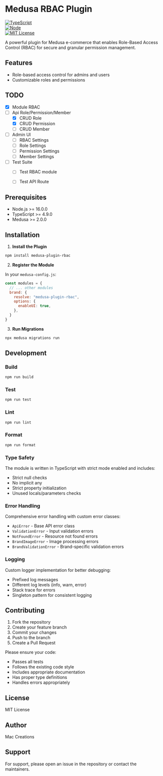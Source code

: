 # Medusa RBAC Plugin

[![TypeScript](https://img.shields.io/badge/TypeScript-5.0-blue.svg)](https://www.typescriptlang.org/)  
[![Node](https://img.shields.io/badge/Node->=16-green.svg)](https://nodejs.org/)  
[![MIT License](https://img.shields.io/badge/License-MIT-yellow.svg)](https://opensource.org/licenses/MIT)

A powerful plugin for Medusa e-commerce that enables Role-Based Access Control (RBAC) for secure and granular permission management.

## Features

- Role-based access control for admins and users  
- Customizable roles and permissions

## TODO
- [x] Module RBAC
- [ ] Api Role/Permission/Member
    - [x] CRUD Role
    - [x] CRUD Permission
    - [ ] CRUD Member
- [ ] Admin UI
    - [ ] RBAC Settings
    - [ ] Role Settings
    - [ ] Permission Settings
    - [ ] Member Settings
- [ ] Test Suite
    - [ ] Test RBAC module
    - [ ] Test API Route


## Prerequisites

- Node.js >= 16.0.0  
- TypeScript >= 4.9.0  
- Medusa >= 2.0.0  

## Installation

1. **Install the Plugin**

```bash
npm install medusa-plugin-rbac
```

2. **Register the Module**

In your `medusa-config.js`:

```javascript
const modules = {
  // ... other modules
  brand: {
    resolve: "medusa-plugin-rbac",
    options: {
      enableUI: true,
    },
  }
}
```

3. **Run Migrations**

```bash
npx medusa migrations run
```

## Development

### Build

```bash
npm run build
```

### Test

```bash
npm run test
```

### Lint

```bash
npm run lint
```

### Format

```bash
npm run format
```

### Type Safety

The module is written in TypeScript with strict mode enabled and includes:

- Strict null checks
- No implicit any
- Strict property initialization
- Unused locals/parameters checks

### Error Handling

Comprehensive error handling with custom error classes:

- `ApiError` - Base API error class
- `ValidationError` - Input validation errors
- `NotFoundError` - Resource not found errors
- `BrandImageError` - Image processing errors
- `BrandValidationError` - Brand-specific validation errors

### Logging

Custom logger implementation for better debugging:

- Prefixed log messages
- Different log levels (info, warn, error)
- Stack trace for errors
- Singleton pattern for consistent logging

## Contributing

1. Fork the repository
2. Create your feature branch
3. Commit your changes
4. Push to the branch
5. Create a Pull Request

Please ensure your code:
- Passes all tests
- Follows the existing code style
- Includes appropriate documentation
- Has proper type definitions
- Handles errors appropriately

## License

MIT License

## Author

Mac Creations

## Support

For support, please open an issue in the repository or contact the maintainers.